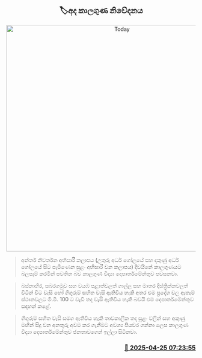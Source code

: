 <p align='center'><b><h2 align='center' title='Today's weather forecast'>🏷අද කාලගුණ නිවේදනය</h2></b></p>
<p align='center'><img src='https://helakuru.sgp1.cdn.digitaloceanspaces.com/esana/images/lib/weather-thumb-new-1[1].jpg' width='600' alt='Today's weather forecast'></p>

> අන්තර් නිවර්තන අභිසාරී කලාපය (උතුරු අර්ධ ගෝලයේ සහ දකුණු අර්ධ ගෝලයේ සිට පැමිණෙන සුළං අභිසාරී වන කලාපය) දිවයිනේ කාලගුණයට බලපෑම් කරමින් පවතින බව කාලගුණ විද්‍යා දෙපාර්තමේන්තුව පවසනවා.

> බස්නාහිර, සබරගමුව සහ වයඹ පළාත්වලත් ගාල්ල සහ මාතර දිස්ත්‍රික්කවලත් විටින් විට වැසි හෝ ගිගුරුම් සහිත වැසි ඇතිවිය හැකි අතර එම ප්‍රදේශ වල ඇතැම් ස්ථානවලට මි.මී. 100 ට වැඩි තද වැසි ඇතිවිය හැකි බවයි එම දෙපාර්තමේන්තුව සඳහන් කළේ.

> ගිගුරුම් සහිත වැසි සමග ඇතිවිය හැකි තාවකාලික තද සුළං වලින් සහ අකුණු මඟින් සිදු වන අනතුරු අවම කර ගැනීමට අවශ්‍ය පියවර ගන්නා ලෙස කාලගුණ විද්‍යා දෙපාර්තමේන්තුව ජනතාවගෙන් ඉල්ලා සිටිනවා.



<h3 align='right'><a href='https://www.helakuru.lk/esana/p/109528/'>📅 2025-04-25 07:23:55</a></h3>
